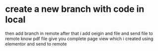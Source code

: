 ﻿# create a new branch with code in local 
 then add branch in remote 
 after that i add oeigin and file and send file 
 to remote 
 know pdf file give you complete page view which i created using elementor and send to remote
